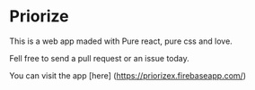 # Priorize

This is a web app maded with Pure react, pure css and love.

Fell free to send a pull request or an issue today.

You can visit the app [here] (https://priorizex.firebaseapp.com/)

